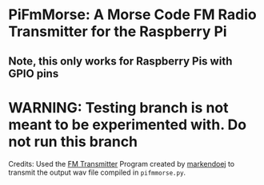 # PiFmMorse: A Morse Code FM Radio Transmitter for the Raspberry Pi
## Note, this only works for Raspberry Pis with GPIO pins
# WARNING: Testing branch is not meant to be experimented with. Do not run this branch
Credits: Used the [FM Transmitter](https://github.com/markondej/fm_transmitter) Program created by [markendoej](https://github.com/markondej) to transmit the output wav file compiled in <code>pifmmorse.py</code>. 
